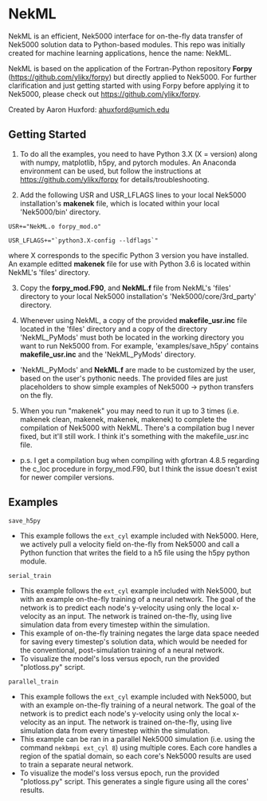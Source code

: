 # NekML

NekML is an efficient, Nek5000 interface for on-the-fly data transfer of Nek5000 solution data to Python-based modules. This repo was initially created for machine learning applications, hence the name: NekML. 

NekML is based on the application of the Fortran-Python repository **Forpy** (https://github.com/ylikx/forpy) but directly applied to Nek5000. For further clarification and just getting started with using Forpy before applying it to Nek5000, please check out https://github.com/ylikx/forpy.

Created by Aaron Huxford: ahuxford@umich.edu

## Getting Started

1. To do all the examples, you need to have Python 3.X (X = version) along with numpy, matplotlib, h5py, and pytorch modules. An Anaconda environment can be used, but follow the instructions at https://github.com/ylikx/forpy for details/troubleshooting.

2. Add the following USR and USR_LFLAGS lines to your local Nek5000 installation's **makenek** file, which is located within your local 'Nek5000/bin' directory.
```
USR+="NekML.o forpy_mod.o"

USR_LFLAGS+="`python3.X-config --ldflags`"
```
where X corresponds to the specific Python 3 version you have installed. An example editted **makenek** file for use with Python 3.6 is located within NekML's 'files' directory.

3. Copy the **forpy_mod.F90**, and **NekML.f** file from NekML's 'files' directory to your local Nek5000 installation's 'Nek5000/core/3rd_party' directory.

4. Whenever using NekML, a copy of the provided **makefile_usr.inc** file located in the 'files' directory and a copy of the directory 'NekML_PyMods' must both be located in the working directory you want to run Nek5000 from. For example, 'examples/save_h5py' contains **makefile_usr.inc** and the 'NekML_PyMods' directory.

- 'NekML_PyMods' and **NekML.f** are made to be customized by the user, based on the user's pythonic needs. The provided files are just placeholders to show simple examples of Nek5000 -> python transfers on the fly.

5. When you run "makenek" you may need to run it up to 3 times (i.e. makenek clean, makenek, makenek, makenek) to complete the compilation of Nek5000 with NekML. There's a compilation bug I never fixed, but it'll still work. I think it's something with the makefile_usr.inc file.

- p.s. I get a compilation bug when compiling with gfortran 4.8.5 regarding the c_loc procedure in forpy_mod.F90, but I think the issue doesn't exist for newer compiler versions.

## Examples

`save_h5py`
- This example follows the `ext_cyl` example included with Nek5000. Here, we actively pull a velocity field on-the-fly from Nek5000 and call a Python function that writes the field to a h5 file using the h5py python module.

`serial_train`
- This example follows the `ext_cyl` example included with Nek5000, but with an example on-the-fly training of a neural network. The goal of the network is to predict each node's y-velocity using only the local x-velocity as an input. The network is trained on-the-fly, using live simulation data from every timestep within the simulation.
- This example of on-the-fly training negates the large data space needed for saving every timestep's solution data, which would be needed for the conventional, post-simulation training of a neural network. 
- To visualize the model's loss versus epoch, run the provided "plotloss.py" script.

`parallel_train`
- This example follows the `ext_cyl` example included with Nek5000, but with an example on-the-fly training of a neural network. The goal of the network is to predict each node's y-velocity using only the local x-velocity as an input. The network is trained on-the-fly, using live simulation data from every timestep within the simulation.
- This example can be ran in a parallel Nek5000 simulation (i.e. using the command `nekbmpi ext_cyl 8`) using multiple cores. Each core handles a region of the spatial domain, so each core's Nek5000 results are used to train a separate neural network.
- To visualize the model's loss versus epoch, run the provided "plotloss.py" script. This generates a single figure using all the cores' results.
